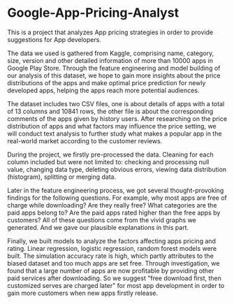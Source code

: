 # Google-App-Pricing-Analyst
This is a project that analyzes App pricing strategies in order to provide suggestions for App developers. 

The data we used is gathered from Kaggle, comprising name, category, size, version and other detailed information of more than 10000 apps in Google Play Store. Through the feature engineering and model building of our analysis of this dataset, we hope to gain more insights about the price distributions of the apps and make optimal price prediction for newly developed apps, helping the apps reach more potential audiences. 

The dataset includes two CSV files, one is about details of apps with a total of 13 columns and 10841 rows, the other file is about the corresponding comments of the apps given by history users. After researching on the price distribution of apps and what factors may influence the price setting, we will conduct text analysis to further study what makes a popular app in the real-world market according to the customer reviews.

During the project, we firstly pre-processed the data. Cleaning for each column included but were not limited to: checking and processing null value, changing data type, deleting obvious errors, viewing data distribution (histogram), splitting or merging data.

Later in the feature engineering process, we got several thought-provoking findings for the following questions. For example, why most apps are free of charge while downloading? Are they really free? What categories are the paid apps belong to? Are the paid apps rated higher than the free apps by customers? All of these questions come from the vivid graphs we generated. And we gave our plausible explanations in this part.

Finally, we built models to analyze the factors affecting apps pricing and rating. Linear regression, logistic regression, random forest models were built. The simulation accuracy rate is high, which partly attributes to the biased dataset and too much apps are set free. Through investigation, we found that a large number of apps are now profitable by providing other paid services after downloading. So we suggest "free download first, then customized serves are charged later" for most app development in order to gain more customers when new apps firstly release.



